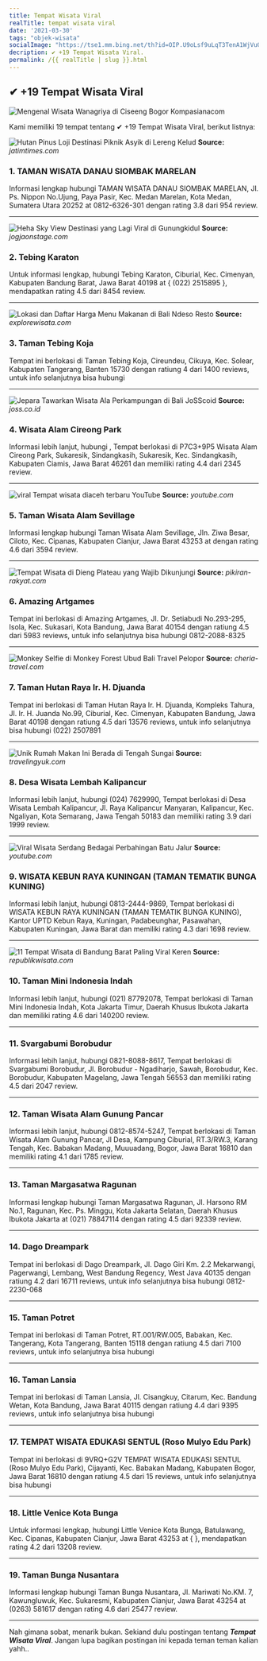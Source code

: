 ```yaml
---
title: Tempat Wisata Viral
realTitle: tempat wisata viral
date: '2021-03-30'
tags: "objek-wisata"
socialImage: "https://tse1.mm.bing.net/th?id=OIP.U9oLsf9uLqT3TenA1WjVuQHaEK&amp;pid=15.1"
decription: ✔ +19 Tempat Wisata Viral.
permalink: /{{ realTitle | slug }}.html
---
```


## ✔ +19 Tempat Wisata Viral

![Mengenal Wisata Wanagriya di Ciseeng Bogor  Kompasianacom](https://assets-a2.kompasiana.com/items/album/2019/05/15/wanagriya-5cdc058275065751c92aa6b2.jpg?t=o&amp;v=770)



Kami memiliki 19 tempat tentang ✔ +19 Tempat Wisata Viral, berikut listnya:



![Hutan Pinus Loji Destinasi Piknik Asyik di Lereng Kelud ](https://tse2.mm.bing.net/th?id=OIP.wJbfxdgWfpyzzlinboeOwgHaE7&amp;pid=15.1)
**Source:** _jatimtimes.com_


### 1. TAMAN WISATA DANAU SIOMBAK MARELAN



Informasi lengkap hubungi TAMAN WISATA DANAU SIOMBAK MARELAN, Jl. Ps. Nippon No.Ujung, Paya Pasir, Kec. Medan Marelan, Kota Medan, Sumatera Utara 20252 at 0812-6326-301 dengan rating 3.8 dari 954 review.

---


![Heha Sky View Destinasi yang Lagi Viral di Gunungkidul](https://tse3.mm.bing.net/th?id=OIP.XBmlVBi-k02Gawba47UJRwHaE7&amp;pid=15.1)
**Source:** _jogjaonstage.com_


### 2. Tebing Karaton



Untuk informasi lengkap, hubungi Tebing Karaton, Ciburial, Kec. Cimenyan, Kabupaten Bandung Barat, Jawa Barat 40198 at { (022) 2515895 }, mendapatkan rating 4.5 dari 8454 review.

---


![Lokasi dan Daftar Harga Menu Makanan di Bali Ndeso Resto ](https://tse2.mm.bing.net/th?id=OIP.eRVgqh_fvOTNShKPxGv2fwHaD3&amp;pid=15.1)
**Source:** _explorewisata.com_


### 3. Taman Tebing Koja



Tempat ini berlokasi di Taman Tebing Koja, Cireundeu, Cikuya, Kec. Solear, Kabupaten Tangerang, Banten 15730 dengan ratiung 4 dari 1400 reviews, untuk info selanjutnya bisa hubungi 

---


![Jepara Tawarkan Wisata Ala Perkampungan di Bali  JoSScoid](https://tse3.mm.bing.net/th?id=OIP.F-zF8P4TEx_jNghjVinUSAHaFj&amp;pid=15.1)
**Source:** _joss.co.id_


### 4. Wisata Alam Cireong Park



Informasi lebih lanjut, hubungi , Tempat berlokasi di P7C3+9P5 Wisata Alam Cireong Park, Sukaresik, Sindangkasih, Sukaresik, Kec. Sindangkasih, Kabupaten Ciamis, Jawa Barat 46261 dan memiliki rating 4.4 dari 2345 review.

---


![viral Tempat wisata diaceh terbaru  YouTube](https://tse4.mm.bing.net/th?id=OIP.6FKxfzWHY2lexSfUTcACvQHaEK&amp;pid=15.1)
**Source:** _youtube.com_


### 5. Taman Wisata Alam Sevillage



Informasi lengkap hubungi Taman Wisata Alam Sevillage, Jln. Ziwa Besar, Ciloto, Kec. Cipanas, Kabupaten Cianjur, Jawa Barat 43253 at  dengan rating 4.6 dari 3594 review.

---


![Tempat Wisata di Dieng Plateau yang Wajib Dikunjungi ](https://tse1.mm.bing.net/th?id=OIP.8TB16iUGHOWyZeQXnoCWdQHaFG&amp;pid=15.1)
**Source:** _pikiran-rakyat.com_


### 6. Amazing Artgames



Tempat ini berlokasi di Amazing Artgames, Jl. Dr. Setiabudi No.293-295, Isola, Kec. Sukasari, Kota Bandung, Jawa Barat 40154 dengan ratiung 4.5 dari 5983 reviews, untuk info selanjutnya bisa hubungi 0812-2088-8325

---


![Monkey Selfie di Monkey Forest Ubud Bali  Travel Pelopor ](https://tse2.mm.bing.net/th?id=OIP.Hmpg3ilTsDWqLUEINIa0OgHaJK&amp;pid=15.1)
**Source:** _cheria-travel.com_


### 7. Taman Hutan Raya Ir. H. Djuanda



Tempat ini berlokasi di Taman Hutan Raya Ir. H. Djuanda, Kompleks Tahura, Jl. Ir. H. Juanda No.99, Ciburial, Kec. Cimenyan, Kabupaten Bandung, Jawa Barat 40198 dengan ratiung 4.5 dari 13576 reviews, untuk info selanjutnya bisa hubungi (022) 2507891

---


![Unik Rumah Makan Ini Berada di Tengah Sungai](https://tse4.mm.bing.net/th?id=OIP.pDiZdeuewlKgmRt5z55QZwHaER&amp;pid=15.1)
**Source:** _travelingyuk.com_


### 8. Desa Wisata Lembah Kalipancur



Informasi lebih lanjut, hubungi (024) 7629990, Tempat berlokasi di Desa Wisata Lembah Kalipancur, Jl. Raya Kalipancur Manyaran, Kalipancur, Kec. Ngaliyan, Kota Semarang, Jawa Tengah 50183 dan memiliki rating 3.9 dari 1999 review.

---


![Viral  Wisata Serdang Bedagai Perbahingan Batu Jalur ](https://tse4.mm.bing.net/th?id=OIP.E4enn2VFjwwztEyZMm6QNgHaEK&amp;pid=15.1)
**Source:** _youtube.com_


### 9. WISATA KEBUN RAYA KUNINGAN (TAMAN TEMATIK BUNGA KUNING)



Informasi lebih lanjut, hubungi 0813-2444-9869, Tempat berlokasi di WISATA KEBUN RAYA KUNINGAN (TAMAN TEMATIK BUNGA KUNING), Kantor UPTD Kebun Raya, Kuningan, Padabeunghar, Pasawahan, Kabupaten Kuningan, Jawa Barat dan memiliki rating 4.3 dari 1698 review.

---


![11 Tempat Wisata di Bandung Barat Paling Viral  Keren](https://tse1.mm.bing.net/th?id=OIP.tgC2-v8h8396S4DQv8IdggHaEd&amp;pid=15.1)
**Source:** _republikwisata.com_


### 10. Taman Mini Indonesia Indah



Informasi lebih lanjut, hubungi (021) 87792078, Tempat berlokasi di Taman Mini Indonesia Indah, Kota Jakarta Timur, Daerah Khusus Ibukota Jakarta dan memiliki rating 4.6 dari 140200 review.

---


### 11. Svargabumi Borobudur



Informasi lebih lanjut, hubungi 0821-8088-8617, Tempat berlokasi di Svargabumi Borobudur, Jl. Borobudur - Ngadiharjo, Sawah, Borobudur, Kec. Borobudur, Kabupaten Magelang, Jawa Tengah 56553 dan memiliki rating 4.5 dari 2047 review.

---


### 12. Taman Wisata Alam Gunung Pancar



Informasi lebih lanjut, hubungi 0812-8574-5247, Tempat berlokasi di Taman Wisata Alam Gunung Pancar, Jl Desa, Kampung Ciburial, RT.3/RW.3, Karang Tengah, Kec. Babakan Madang, Muuuadang, Bogor, Jawa Barat 16810 dan memiliki rating 4.1 dari 1785 review.

---


### 13. Taman Margasatwa Ragunan



Informasi lengkap hubungi Taman Margasatwa Ragunan, Jl. Harsono RM No.1, Ragunan, Kec. Ps. Minggu, Kota Jakarta Selatan, Daerah Khusus Ibukota Jakarta at (021) 78847114 dengan rating 4.5 dari 92339 review.

---


### 14. Dago Dreampark



Tempat ini berlokasi di Dago Dreampark, Jl. Dago Giri Km. 2.2 Mekarwangi, Pagerwangi, Lembang, West Bandung Regency, West Java 40135 dengan ratiung 4.2 dari 16711 reviews, untuk info selanjutnya bisa hubungi 0812-2230-068

---


### 15. Taman Potret



Tempat ini berlokasi di Taman Potret, RT.001/RW.005, Babakan, Kec. Tangerang, Kota Tangerang, Banten 15118 dengan ratiung 4.5 dari 7100 reviews, untuk info selanjutnya bisa hubungi 

---


### 16. Taman Lansia



Tempat ini berlokasi di Taman Lansia, Jl. Cisangkuy, Citarum, Kec. Bandung Wetan, Kota Bandung, Jawa Barat 40115 dengan ratiung 4.4 dari 9395 reviews, untuk info selanjutnya bisa hubungi 

---


### 17. TEMPAT WISATA EDUKASI SENTUL (Roso Mulyo Edu Park)



Tempat ini berlokasi di 9VRQ+G2V TEMPAT WISATA EDUKASI SENTUL (Roso Mulyo Edu Park), Cijayanti, Kec. Babakan Madang, Kabupaten Bogor, Jawa Barat 16810 dengan ratiung 4.5 dari 15 reviews, untuk info selanjutnya bisa hubungi 

---


### 18. Little Venice Kota Bunga



Untuk informasi lengkap, hubungi Little Venice Kota Bunga, Batulawang, Kec. Cipanas, Kabupaten Cianjur, Jawa Barat 43253 at {  }, mendapatkan rating 4.2 dari 13208 review.

---


### 19. Taman Bunga Nusantara



Informasi lengkap hubungi Taman Bunga Nusantara, Jl. Mariwati No.KM. 7, Kawungluwuk, Kec. Sukaresmi, Kabupaten Cianjur, Jawa Barat 43254 at (0263) 581617 dengan rating 4.6 dari 25477 review.

---









Nah gimana sobat, menarik bukan. Sekiand dulu postingan tentang ***Tempat Wisata Viral***. Jangan lupa bagikan postingan ini kepada teman teman kalian yahh..

